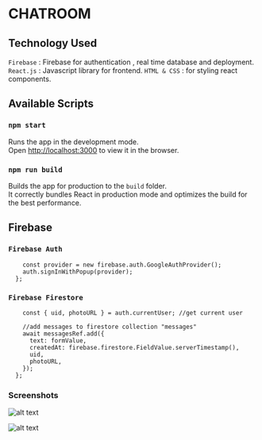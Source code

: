 # CHATROOM
## Technology Used
`Firebase` : Firebase for authentication , real time database and deployment.
`React.js` : Javascript library for frontend.
`HTML & CSS` : for styling react components.


## Available Scripts
### `npm start`

Runs the app in the development mode.<br />
Open [http://localhost:3000](http://localhost:3000) to view it in the browser.

### `npm run build`

Builds the app for production to the `build` folder.<br />
It correctly bundles React in production mode and optimizes the build for the best performance.

## Firebase
### `Firebase Auth`

```const signInWithGoogle = () => {
    const provider = new firebase.auth.GoogleAuthProvider();
    auth.signInWithPopup(provider);
  };
```
  
### `Firebase Firestore`
  
``` const sendMessage = async (e) => {
    const { uid, photoURL } = auth.currentUser; //get current user

    //add messages to firestore collection "messages"
    await messagesRef.add({
      text: formValue,
      createdAt: firebase.firestore.FieldValue.serverTimestamp(),
      uid,
      photoURL,
    });
  }; 
```
  
  ### Screenshots
![alt text](https://drive.google.com/uc?id=1rH1DIbc7bCYvzlwyh4BatYTKSbDlrh37)
  
![alt text](https://drive.google.com/uc?id=12zLoNthCQ_Zb5W5D13tj88rLuKxW0Gyr)
  

